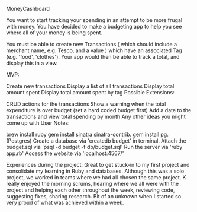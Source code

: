 MoneyCashboard

You want to start tracking your spending in an attempt to be more frugal with money. You have decided to make a budgeting app to help you see where all of your money is being spent.

You must be able to create new Transactions ( which should include a merchant name, e.g. Tesco, and a value ) which have an associated Tag (e.g. 'food', 'clothes'). Your app would then be able to track a total, and display this in a view.

MVP:

Create new transactions
Display a list of all transactions
Display total amount spent
Display total amount spent by tag
Possible Extensions:

CRUD actions for the transactions
Show a warning when the total expenditure is over budget (set a hard coded budget first)
Add a date to the transactions and view total spending by month
Any other ideas you might come up with
User Notes:

brew install ruby
gem install sinatra sinatra-contrib.
gem install pg. (Postgres)
Create a database via 'createdb budget' in terminal.
Attach the budget.sql via 'psql -d budget -f db/budget.sql'
Run the server via 'ruby app.rb'
Access the website via 'localhost:4567/'


Experiences during the project:
Great to get stuck-in to my first project and consolidate my learning in Ruby and databases. Although this was a solo project, we worked in 
teams where we had all chosen the same project. K really enjoyed the morning scrums, hearing where we all were with the project and 
helping each other throughout the week, reviewing code, suggesting fixes, sharing research. Bit of an unknown when I started so very proud of
what was achieved within a week.
